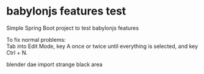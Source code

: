 # babylonjs features test

Simple Spring Boot project to test babylonjs features

To fix normal problems: <br />
Tab into Edit Mode, key A once or twice until everything is selected, and key Ctrl + N.

blender dae import strange black area

